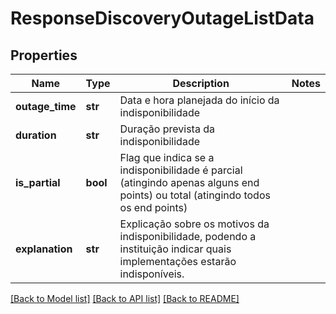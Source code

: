 # ResponseDiscoveryOutageListData

## Properties
Name | Type | Description | Notes
------------ | ------------- | ------------- | -------------
**outage_time** | **str** | Data e hora planejada do início da indisponibilidade | 
**duration** | **str** | Duração prevista da indisponibilidade | 
**is_partial** | **bool** | Flag que indica se a indisponibilidade é parcial (atingindo apenas alguns end points) ou total (atingindo todos os end points) | 
**explanation** | **str** | Explicação sobre os motivos da indisponibilidade, podendo a instituição indicar quais implementações estarão indisponíveis. | 

[[Back to Model list]](../README.md#documentation-for-models) [[Back to API list]](../README.md#documentation-for-api-endpoints) [[Back to README]](../README.md)

